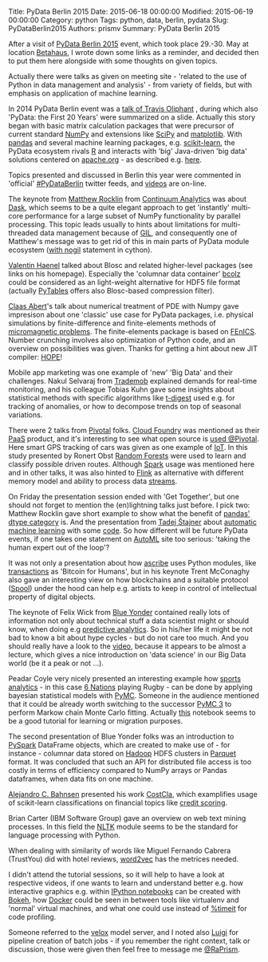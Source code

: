 Title: PyData Berlin 2015
Date: 2015-06-18 00:00:00
Modified: 2015-06-19 00:00:00
Category: python
Tags: python, data, berlin, pydata
Slug: PyDataBerlin2015
Authors: prismv
Summary: PyData Berlin 2015

After a visit of [PyData Berlin 2015](http://pydata.org/berlin2015)
event, which took place 29.-30. May at location
[Betahaus](http://www.betahaus.com), I wrote down some links as a
reminder, and decided then to put them here alongside with some
thoughts on given topics.

Actually there were talks as given on meeting site - 'related to the
use of Python in data management and analysis' - from variety of
fields, but with emphasis on application of machine learning.

In 2014 PyData Berlin event was a [talk of Travis
Oliphant](https://www.youtube.com/watch?v=d9Qm3PPoYNQ) , during which
also 'PyData: the First 20 Years' were summarized on a slide. Actually
this story began with basic matrix calculation packages that were
precursor of current standard [NumPy](http://www.numpy.org) and
extensions like [SciPy](https://www.scipy.org) and
[matplotlib](http://matplotlib.org). With
[pandas](http://pandas.pydata.org) and several machine learning
packages, e.g. [scikit-learn](http://scikit-learn.org), the PyData
ecosystem rivals [R](http://www.r-project.org) and interacts with
'big' Java-driven 'big data' solutions centered on
[apache.org](https://projects.apache.org/indexes/category.html#big-data) -
as described
e.g. [here](http://www.blue-yonder.com/blog-e/2014/11/12/environment-choose-data-science).

Topics presented and discussed in Berlin this year were commented in
'official'
[#PyDataBerlin](https://twitter.com/hashtag/PyDataBerlin?src=hash)
twitter feeds, and [videos](https://www.youtube.com/user/PyDataTV) are
on-line.

The keynote from [Matthew
Rocklin](http://matthewrocklin.com) from [Continuum
Analytics](http://continuum.io) was about
[Dask](http://dask.pydata.org/), which seems to be a quite elegant
approach to get 'instantly' multi-core performance for a large subset
of NumPy functionality by parallel processing. This topic leads
usually to hints about limitations for multi-threaded data management
because of [GIL](https://wiki.python.org/moin/GlobalInterpreterLock),
and consequently one of Matthew's message was to get rid of this in
main parts of PyData module ecosystem ([with
nogil](http://docs.cython.org/src/userguide/external_C_code.html#nogil)
statement in cython).

[Valentin Haenel](http://haenel.co) talked about Blosc and related
higher-level packages (see links on his homepage). Especially the
'columnar data container' [bcolz](https://github.com/Blosc/bcolz) could
be considered as an light-weight alternative for HDF5 file format (actually
[PyTables](http://www.pytables.org) offers also Blosc-based
compression filter).

[Claas Abert](https://github.com/c-abird)'s talk about numerical
treatment of PDE with Numpy gave impresison about one 'classic' use
case for PyData packages, i.e. physical simulations by
finite-difference and finite-elements methods of [micromagnetic
problems](http://micromagnetics.org). The finite-elements package is
based on [FEnICS](http://fenicsproject.org/). Number crunching
involves also optimization of Python code, and an overview on
possibilities was given. Thanks for getting a hint about new JIT
compiler: [HOPE](https://github.com/cosmo-ethz/hope)!

Mobile app marketing was one example of 'new' 'Big Data' and their
challenges. Nakul Selvaraj from [Trademob](http://www.trademob.com)
explained demands for real-time monitoring, and his colleague Tobias
Kuhn gave some insights about statistical methods with specific
algorithms like [t-digest](https://github.com/trademob/t-digest) used
e.g.  for tracking of anomalies, or how to decompose trends on top of
seasonal variations.

There were 2 talks from [Pivotal](https://pivotal.io) folks. [Cloud
Foundry](http://cloudfoundry.org) was mentioned as their
[PaaS](https://en.wikipedia.org/wiki/Platform_as_a_service) product,
and it's interesting to see what open source is [used
@Pivotal](https://pivotal.io/open-source). Here smart GPS tracking of
cars was given as one example of
[IoT](https://en.wikipedia.org/wiki/Internet_of_Things). In this study
presented by Ronert Obst [Random
Forests](http://www.stat.berkeley.edu/~breiman/RandomForests/cc_home.htm)
were used to learn and classify possible driven routes. Although
[Spark](https://github.com/apache/spark) usage was mentioned here and
in other talks, it was also hinted to
[Flink](https://github.com/apache/flink) as alternative with different
memory model and ability to process data
[streams](http://ci.apache.org/projects/flink/flink-docs-master/api/java/org/apache/flink/languagebinding/api/java/python/streaming/PythonStreamer.html).

On Friday the presentation session ended with 'Get Together', but one
should not forget to mention the (en)lightning talks just before. I
pick two: Matthew Rocklin gave short example to show what the benefit
of [pandas' dtype
category](http://pandas.pydata.org/pandas-docs/dev/categorical.html#categorical)
is. And the presentation from [Tadej Štajner](http://tdj.si) about
[automatic machine learning](http://tdj.si/automl_pydataberlin.pdf)
with some [code](https://github.com/tadejs/autokit).  So how different
will be future PyData events, if one takes one statement on
[AutoML](http://automl.org) site too serious: 'taking the human expert
out of the loop'?

It was not only a presentation about how [ascribe](https://www.ascribe.io)
uses Python modules, like
[transactions](https://github.com/ascribe/transactions) as 'Bitcoin
for Humans', but in his keynote Trent McConaghy also gave an
interesting view on how blockchains and a suitable protocol
([Spool](https://github.com/ascribe/spool)) under the hood can help
e.g. artists to keep in control of intellectual property of digital
objects.

The keynote of Felix Wick from [Blue
Yonder](http://www.blue-yonder.com) contained really lots of
information not only about technical stuff a data scientist might or
should know, when doing e.g [predictive
analytics](http://www.gartner.com/it-glossary/predictive-analytics). So
in his/her life it might be not bad to know a bit about hype cycles -
but do not care too much. And you should really have a look to the
[video](https://www.youtube.com/watch?v=Fo0Ne2pYWW4), because it
appears to be almost a lecture, which gives a nice introduction on
'data science' in our Big Data world (be it a peak or not ...).

Peadar Coyle very nicely presented an interesting example how [sports
analytics](http://nbviewer.ipython.org/format/slides/github/springcoil/Probabilistic_Programming_and_Rugby/blob/master/Bayesian_Rugby.ipynb#/) -
in this case [6 Nations](http://www.rbs6nations.com) playing Rugby -
can be done by applying bayesian statistical models with
[PyMC](https://github.com/pymc-devs/pymc). Someone in the audience
mentioned that it could be already worth switching to the successor
[PyMC 3](https://github.com/pymc-devs/pymc3) to perform Markow chain
Monte Carlo fitting. Actually
[this](http://nbviewer.ipython.org/github/aloctavodia/Doing_bayesian_data_analysis/blob/master/IPython/Kruschkes_Doing_Bayesian_Data_Analysis_in_PyMC3.ipynb)
notebook seems to be a good tutorial for learning or migration
purposes.

The second presentation of Blue Yonder folks was an
introduction to
[PySpark](https://spark.apache.org/docs/latest/api/python/index.html)
DataFrame objects, which are created to make use of - for instance -
columnar data stored on [Hadoop](http://hadoop.apache.org/) HDFS
clusters in [Parquet](http://parquet.apache.org) format. It was
concluded that such an API for distributed file access is too costly
in terms of efficiency compared to NumPy arrays or Pandas dataframes,
when data fits on one machine.

[Alejandro C. Bahnsen](http://albahnsen.com) presented his work
[CostCla](https://github.com/albahnsen/CostSensitiveClassification),
which examplifies usage of scikit-learn classifications on financial
topics like [credit
scoring](http://nbviewer.ipython.org/github/albahnsen/CostSensitiveClassification/blob/master/doc/tutorials/tutorial_edcs_credit_scoring.ipynb).

Brian Carter (IBM Software Group) gave an overview on web text mining
processes. In this field the [NLTK](http://www.nltk.org) module seems
to be the standard for language processing with Python.

When dealing with similarity of words like Miguel Fernando Cabrera (TrustYou) did with hotel reviews, [word2vec](https://github.com/danielfrg/word2vec) has the metrices needed.




I didn't attend the tutorial sessions, so it will help to have a look
at respective videos, if one wants to learn and understand better
e.g. how interactive graphics e.g. within [IPython
notebooks](http://ipython.org/notebook.html) can be created with
[Bokeh](http://bokeh.pydata.org), how
[Docker](https://docs.docker.com) could be seen in between tools like
virtualenv and 'normal' virtual machines, and what one could use
instead of
[%timeit](https://ipython.org/ipython-doc/dev/interactive/magics.html?highlight=timeit#magic-timeit)
for code profiling.

Someone referred to the
[velox](https://amplab.cs.berkeley.edu/projects/velox) model server,
and I noted also [Luigi](https://github.com/spotify/luigi) for
pipeline creation of batch jobs \- if you remember the right context,
talk or discussion, those were given then feel free to message me
[@RaPrism](https://twitter.com/RaPrism).


<!-- Local Variables: -->
<!-- mode: rst -->
<!-- End: -->
